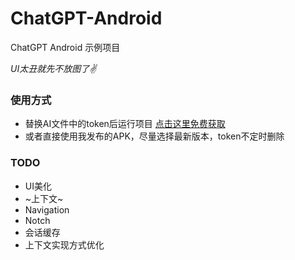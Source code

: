 # ChatGPT-Android
ChatGPT Android 示例项目 

*UI太丑就先不放图了✌️*

### 使用方式 
- 替换AI文件中的token后运行项目
[点击这里免费获取](https://platform.openai.com/account/api-keys)  
- 或者直接使用我发布的APK，尽量选择最新版本，token不定时删除

### TODO
- UI美化
- ~上下文~
- Navigation
- Notch
- 会话缓存
- 上下文实现方式优化
